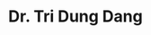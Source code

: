 ---
title: "Dr. Tri Dung Dang"
draft: false


# page title background image
bg_image: "images/backgrounds/page-title.jpg"
# meta description
description : ""
# teacher portrait
image: "images/team/dr-tri-dung-dang.jpg"
# course
course: "Lecturer, Institute of Intelligent and Interactive Technologies, University of Economics Ho Chi Minh City, Viet Nam"

# biography
bio: "</br>
Tri-Dung Dang received his B.S. degree in Mechatronics from Ho Chi Minh city University of Technology and Education, Viet Nam in 2013 and Ph.D. from University of Ulsan, Korea in 2019. He is currently working as lecturer in the College of Technology and Design, University of Economics Ho Chi Minh City – UEH University, Vietnam. His research interests include energy management system, hydraulic system, PEM fuel cell vehicles, mechanism and control design for wave energy converter and wind turbine system, mechatronics system."
# interest
# interest: [""]

contact:
  # contact item loop
  - name: "dungdt@ueh.edu.vn"
    icon : "ti-email" # icon pack : https://themify.me/themify-icons


  # contact item loop
  - name: "tel:+84 967 360 960"
    icon : "ti-mobile" # icon pack : https://themify.me/themify-icons

# type
type: "teacher"

weight: 3
---